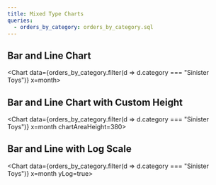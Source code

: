 ```yaml
---
title: Mixed Type Charts
queries:
  - orders_by_category: orders_by_category.sql
---
```


## Bar and Line Chart

<Chart
data={orders_by_category.filter(d => d.category === "Sinister Toys")}
x=month>
<Bar y=sales_usd0k/>
<Line y=num_orders_num0/>
<ReferenceLine x='2020-01-01' label=date lineColor=grey/>
</Chart>

## Bar and Line Chart with Custom Height

<Chart
data={orders_by_category.filter(d => d.category === "Sinister Toys")}
x=month
chartAreaHeight=380>
<Bar y=sales_usd0k/>
<Line y=num_orders_num0/>
</Chart>


## Bar and Line with Log Scale

<Chart
data={orders_by_category.filter(d => d.category === "Sinister Toys")}
x=month
yLog=true>
<Bar y=sales_usd0k/>
<Line y=num_orders_num0/>
<ReferenceLine x='2020-01-01' label=date lineColor=grey/>
</Chart>

